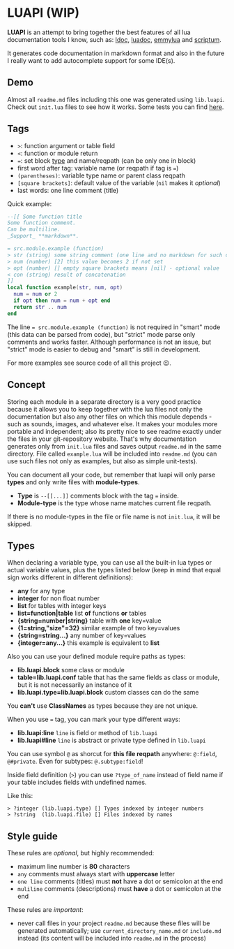 # LUAPI (WIP)

**LUAPI** is an attempt to bring together the best features of all lua
documentation tools I know, such as: [ldoc][], [luadoc][], [emmylua][] and
[scriptum][].

It generates code documentation in markdown format and also in the future I
really want to add autocomplete support for some IDE(s).

## Demo

Almost all `readme.md` files including this one was generated using `lib.luapi`.
Check out `init.lua` files to see how it works. Some tests you can find
[here](../../etc/luapi_test).

## Tags

+ `>`: function argument or table field
+ `<`: function or module return
+ `=`: set block [type](#types) and name/reqpath (can be only one in block)
+ first word after tag: variable name (or reqpath if tag is `=`)
+ `(parentheses)`: variable type name or parent class reqpath
+ `[square brackets]`: default value of the variable (`nil` makes it _optional_)
+ last words: one line comment (title)

Quick example:

```lua
--[[ Some function title
Some function comment.
Can be multiline.
_Support_ **markdown**.

= src.module.example (function)
> str (string) some string comment (one line and no markdown for such comments)
> num (number) [2] this value becomes 2 if not set
> opt (number) [] empty square brackets means [nil] - optional value 
< con (string) result of concatenation
]]
local function example(str, num, opt)
  num = num or 2
  if opt then num = num + opt end
  return str .. num
end
```

The line `= src.module.example (function)` is not required in "smart" mode
(this data can be parsed from code), but "strict" mode parse only comments
and works faster. Although performance is not an issue, but "strict" mode
is easier to debug and "smart" is still in development.

For more examples see source code of all this project 😉.

## Concept

Storing each module in a separate directory is a very good practice because it
allows you to keep together with the lua files not only the documentation but
also any other files on which this module depends - such as sounds, images, and
whatever else. It makes your modules more portable and independent; also its
pretty nice to see readme exactly under the files in your git-repository
website. That's why documentation generates only from `init.lua` files and saves
output `readme.md` in the same directory. File called `example.lua` will be
included into `readme.md` (you can use such files not only as examples, but also
as simple unit-tests).

You can document all your code, but remember that luapi will only parse
**types** and only write files with **module-types**.

+ **Type** is `--[[...]]` comments block with the tag `=` inside.
+ **Module-type** is the type whose name matches current file reqpath.

If there is no module-types in the file or file name is not `init.lua`, it will
be skipped.

## Types

When declaring a variable type, you can use all the built-in lua types or actual
variable values, plus the types listed below (keep in mind that equal sign works
different in different definitions):

+ **any** for any type
+ **integer** for non float number
+ **list** for tables with integer keys
+ **list=function|table** list **of** functions **or** tables
+ **{string=number|string}** table with **one** key=value
+ **{1=string,"size"=32}** similar example of two key=values
+ **{string=string...}** any number of key=values
+ **{integer=any...}** this example is equivalent to **list**

Also you can use your defined module require paths as types:

+ **lib.luapi.block** some class or module
+ **table=lib.luapi.conf** table that has the same fields as class or module,
  but it is not necessarily an instance of it
+ **lib.luapi.type=lib.luapi.block** custom classes can do the same

You **can't** use **ClassNames** as types because they are not unique.

When you use `=` tag, you can mark your type different ways:

+ **lib.luapi:line** `line` is field or method of `lib.luapi`
+ **lib.luapi#line** `line` is abstract or private type defined in `lib.luapi`

You can use symbol `@` as shorcut for **this file reqpath** anywhere:
`@:field`, `@#private`. Even for subtypes: `@.subtype:field`!

Inside field definition (`>`) you can use `?type_of_name` instead of field name
if your table includes fields with undefined names.

Like this:

```text
> ?integer (lib.luapi.type) [] Types indexed by integer numbers
> ?string  (lib.luapi.file) [] Files indexed by names
```

## Style guide

These rules are _optional_, but highly recommended:

+ maximum line number is **80** characters
+ `any` comments must always start with **uppercase** letter
+ `one line` comments (titles) must **not** have a dot or semicolon at the end
+ `muliline` comments (descriptions) must **have** a dot or semicolon at the end

These rules are _important_:

+ never call files in your project `readme.md` because these files will be
  generated automatically; use `current_directory_name.md` or `include.md`
  instead (its content will be included into `readme.md` in the process)

[ldoc]: https://stevedonovan.github.io/ldoc/manual/doc.md.html
[luadoc]: https://keplerproject.github.io/luadoc
[scriptum]: https://github.com/charlesmallah/lua-scriptum
[emmylua]: https://github.com/EmmyLua

